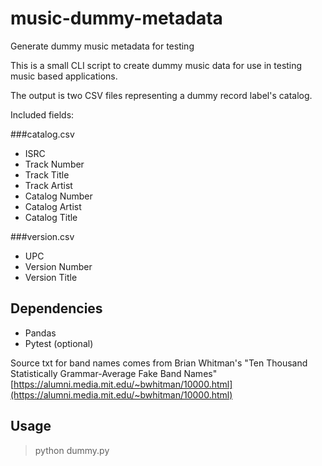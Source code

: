 # music-dummy-metadata
Generate dummy music metadata for testing

This is a small CLI script to create dummy music data for use in testing music based applications.

The output is two CSV files representing a dummy record label's catalog.

Included fields:

###catalog.csv
- ISRC
- Track Number
- Track Title
- Track Artist
- Catalog Number
- Catalog Artist
- Catalog Title

###version.csv
- UPC
- Version Number
- Version Title

## Dependencies

- Pandas
- Pytest (optional)

Source txt for band names comes from Brian Whitman's "Ten Thousand Statistically Grammar-Average Fake Band Names" [https://alumni.media.mit.edu/~bwhitman/10000.html](https://alumni.media.mit.edu/~bwhitman/10000.html)


## Usage

> python dummy.py
